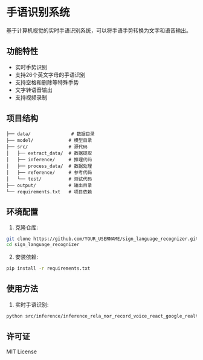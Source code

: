 # 手语识别系统

基于计算机视觉的实时手语识别系统，可以将手语手势转换为文字和语音输出。

## 功能特性

- 实时手势识别
- 支持26个英文字母的手语识别
- 支持空格和删除等特殊手势
- 文字转语音输出
- 支持视频录制

## 项目结构

```
├── data/               # 数据目录
├── model/             # 模型目录
├── src/               # 源代码
│   ├── extract_data/  # 数据提取
│   ├── inference/     # 推理代码
│   ├── process_data/  # 数据处理
│   ├── reference/     # 参考代码
│   └── test/          # 测试代码
├── output/            # 输出目录
└── requirements.txt   # 项目依赖
```

## 环境配置

1. 克隆仓库:
```bash
git clone https://github.com/YOUR_USERNAME/sign_language_recognizer.git
cd sign_language_recognizer
```

2. 安装依赖:
```bash
pip install -r requirements.txt
```

## 使用方法

1. 实时手语识别:
```bash
python src/inference/inference_rela_nor_record_voice_react_google_realtime.py
```

## 许可证

MIT License